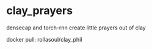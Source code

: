 # clay_prayers
densecap and torch-rnn create little prayers out of clay

docker pull:
rollasoul/clay_phil
